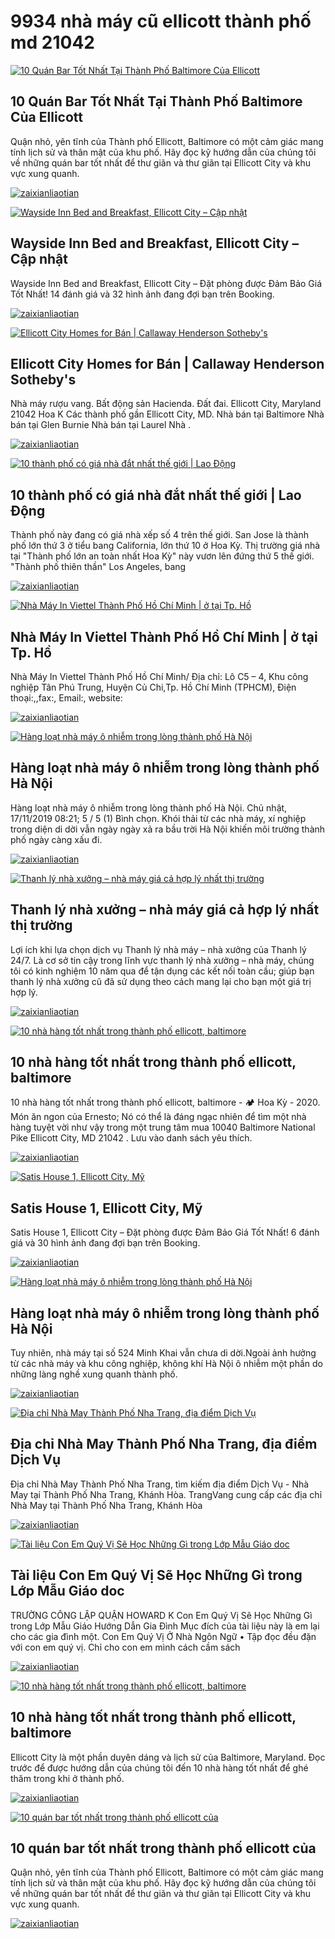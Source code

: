 # 9934 nhà máy cũ ellicott thành phố md 21042
<a href="https://mnn.zoosnet.net/LR/Chatpre.aspx?id=MNN94995150&p=https://topgrinding.com/" target="_blank">![10 Quán Bar Tốt Nhất Tại Thành Phố Baltimore Của Ellicott ](https://github.com/technlg/images/blob/main/27.jpg)</a>
## 10 Quán Bar Tốt Nhất Tại Thành Phố Baltimore Của Ellicott 
Quận nhỏ, yên tĩnh của Thành phố Ellicott, Baltimore có một cảm giác mang tính lịch sử và thân mật của khu phố. Hãy đọc kỹ hướng dẫn của chúng tôi về những quán bar tốt nhất để thư giãn và thư giãn tại Ellicott City và khu vực xung quanh.
<a href="https://mnn.zoosnet.net/LR/Chatpre.aspx?id=MNN94995150&p=https://topgrinding.com/" target="_blank"><img src="https://github.com/technlg/images/raw/main/chat11.jpg" alt="zaixianliaotian"/></a><a href="//whatsapp.shibangsoft.com/WhatsApp.php" ><img src="https://github.com/technlg/images/raw/main/chat11.png" alt=""></a>
<a href="https://mnn.zoosnet.net/LR/Chatpre.aspx?id=MNN94995150&p=https://topgrinding.com/" target="_blank">![Wayside Inn Bed and Breakfast, Ellicott City – Cập nhật ](https://github.com/technlg/images/blob/main/10.jpg)</a>
## Wayside Inn Bed and Breakfast, Ellicott City – Cập nhật 
Wayside Inn Bed and Breakfast, Ellicott City – Đặt phòng được Đảm Bảo Giá Tốt Nhất! 14 đánh giá và 32 hình ảnh đang đợi bạn trên Booking.
<a href="https://mnn.zoosnet.net/LR/Chatpre.aspx?id=MNN94995150&p=https://topgrinding.com/" target="_blank"><img src="https://github.com/technlg/images/raw/main/chat11.jpg" alt="zaixianliaotian"/></a><a href="//whatsapp.shibangsoft.com/WhatsApp.php" ><img src="https://github.com/technlg/images/raw/main/chat11.png" alt=""></a>
<a href="https://mnn.zoosnet.net/LR/Chatpre.aspx?id=MNN94995150&p=https://topgrinding.com/" target="_blank">![Ellicott City Homes for Bán | Callaway Henderson Sotheby's ](https://github.com/technlg/images/blob/main/17.jpg)</a>
## Ellicott City Homes for Bán | Callaway Henderson Sotheby's 
Nhà máy rượu vang. Bất động sản Hacienda. Đất đai.  Ellicott City, Maryland 21042 Hoa K  Các thành phố gần Ellicott City, MD. Nhà bán tại Baltimore Nhà bán tại Glen Burnie Nhà bán tại Laurel Nhà .
<a href="https://mnn.zoosnet.net/LR/Chatpre.aspx?id=MNN94995150&p=https://topgrinding.com/" target="_blank"><img src="https://github.com/technlg/images/raw/main/chat11.jpg" alt="zaixianliaotian"/></a><a href="//whatsapp.shibangsoft.com/WhatsApp.php" ><img src="https://github.com/technlg/images/raw/main/chat11.png" alt=""></a>
<a href="https://mnn.zoosnet.net/LR/Chatpre.aspx?id=MNN94995150&p=https://topgrinding.com/" target="_blank">![10 thành phố có giá nhà đắt nhất thế giới | Lao Động ](https://github.com/technlg/images/blob/main/36.jpg)</a>
## 10 thành phố có giá nhà đắt nhất thế giới | Lao Động 
Thành phố này đang có giá nhà xếp số 4 trên thế giới. San Jose là thành phố lớn thứ 3 ở tiểu bang California, lớn thứ 10 ở Hoa Kỳ. Thị trường giá nhà tại "Thành phố lớn an toàn nhất Hoa Kỳ" này vươn lên đứng thứ 5 thế giới. "Thành phố thiên thần" Los Angeles, bang 
<a href="https://mnn.zoosnet.net/LR/Chatpre.aspx?id=MNN94995150&p=https://topgrinding.com/" target="_blank"><img src="https://github.com/technlg/images/raw/main/chat11.jpg" alt="zaixianliaotian"/></a><a href="//whatsapp.shibangsoft.com/WhatsApp.php" ><img src="https://github.com/technlg/images/raw/main/chat11.png" alt=""></a>
<a href="https://mnn.zoosnet.net/LR/Chatpre.aspx?id=MNN94995150&p=https://topgrinding.com/" target="_blank">![Nhà Máy In Viettel Thành Phố Hồ Chí Minh | ở tại Tp. Hồ ](https://github.com/technlg/images/blob/main/11.jpg)</a>
## Nhà Máy In Viettel Thành Phố Hồ Chí Minh | ở tại Tp. Hồ 
Nhà Máy In Viettel Thành Phố Hồ Chí Minh/ Địa chỉ: Lô C5 – 4, Khu công nghiệp Tân Phú Trung, Huyện Củ Chi,Tp. Hồ Chí Minh (TPHCM), Điện thoại:,,fax:, Email:, website:
<a href="https://mnn.zoosnet.net/LR/Chatpre.aspx?id=MNN94995150&p=https://topgrinding.com/" target="_blank"><img src="https://github.com/technlg/images/raw/main/chat11.jpg" alt="zaixianliaotian"/></a><a href="//whatsapp.shibangsoft.com/WhatsApp.php" ><img src="https://github.com/technlg/images/raw/main/chat11.png" alt=""></a>
<a href="https://mnn.zoosnet.net/LR/Chatpre.aspx?id=MNN94995150&p=https://topgrinding.com/" target="_blank">![Hàng loạt nhà máy ô nhiễm trong lòng thành phố Hà Nội](https://github.com/technlg/images/blob/main/31.jpg)</a>
## Hàng loạt nhà máy ô nhiễm trong lòng thành phố Hà Nội
Hàng loạt nhà máy ô nhiễm trong lòng thành phố Hà Nội. Chủ nhật, 17/11/2019 08:21; 5 / 5 (1) Bình chọn. Khói thải từ các nhà máy, xí nghiệp trong diện di dời vẫn ngày ngày xả ra bầu trời Hà Nội khiến môi trường thành phố ngày càng xấu đi.
<a href="https://mnn.zoosnet.net/LR/Chatpre.aspx?id=MNN94995150&p=https://topgrinding.com/" target="_blank"><img src="https://github.com/technlg/images/raw/main/chat11.jpg" alt="zaixianliaotian"/></a><a href="//whatsapp.shibangsoft.com/WhatsApp.php" ><img src="https://github.com/technlg/images/raw/main/chat11.png" alt=""></a>
<a href="https://mnn.zoosnet.net/LR/Chatpre.aspx?id=MNN94995150&p=https://topgrinding.com/" target="_blank">![Thanh lý nhà xưởng – nhà máy giá cả hợp lý nhất thị trường](https://github.com/technlg/images/blob/main/34.jpg)</a>
## Thanh lý nhà xưởng – nhà máy giá cả hợp lý nhất thị trường
Lợi ích khi lựa chọn dịch vụ Thanh lý nhà máy – nhà xưởng của Thanh lý 24/7. Là cơ sở tin cậy trong lĩnh vực thanh lý nhà xưởng – nhà máy, chúng tôi có kinh nghiệm 10 năm qua để tận dụng các kết nối toàn cầu; giúp bạn thanh lý nhà xưởng cũ đã sử dụng theo cách mang lại cho bạn một giá trị hợp lý.
<a href="https://mnn.zoosnet.net/LR/Chatpre.aspx?id=MNN94995150&p=https://topgrinding.com/" target="_blank"><img src="https://github.com/technlg/images/raw/main/chat11.jpg" alt="zaixianliaotian"/></a><a href="//whatsapp.shibangsoft.com/WhatsApp.php" ><img src="https://github.com/technlg/images/raw/main/chat11.png" alt=""></a>
<a href="https://mnn.zoosnet.net/LR/Chatpre.aspx?id=MNN94995150&p=https://topgrinding.com/" target="_blank">![10 nhà hàng tốt nhất trong thành phố ellicott, baltimore ](https://github.com/technlg/images/blob/main/51.jpg)</a>
## 10 nhà hàng tốt nhất trong thành phố ellicott, baltimore 
10 nhà hàng tốt nhất trong thành phố ellicott, baltimore - 🏕 Hoa Kỳ - 2020. Món ăn ngon của Ernesto;  Nó có thể là đáng ngạc nhiên để tìm một nhà hàng tuyệt vời như vậy trong một trung tâm mua  10040 Baltimore National Pike Ellicott City, MD 21042 . Lưu vào danh sách yêu thích.
<a href="https://mnn.zoosnet.net/LR/Chatpre.aspx?id=MNN94995150&p=https://topgrinding.com/" target="_blank"><img src="https://github.com/technlg/images/raw/main/chat11.jpg" alt="zaixianliaotian"/></a><a href="//whatsapp.shibangsoft.com/WhatsApp.php" ><img src="https://github.com/technlg/images/raw/main/chat11.png" alt=""></a>
<a href="https://mnn.zoosnet.net/LR/Chatpre.aspx?id=MNN94995150&p=https://topgrinding.com/" target="_blank">![Satis House 1, Ellicott City, Mỹ](https://github.com/technlg/images/blob/main/27.jpg)</a>
## Satis House 1, Ellicott City, Mỹ
Satis House 1, Ellicott City – Đặt phòng được Đảm Bảo Giá Tốt Nhất! 6 đánh giá và 30 hình ảnh đang đợi bạn trên Booking.
<a href="https://mnn.zoosnet.net/LR/Chatpre.aspx?id=MNN94995150&p=https://topgrinding.com/" target="_blank"><img src="https://github.com/technlg/images/raw/main/chat11.jpg" alt="zaixianliaotian"/></a><a href="//whatsapp.shibangsoft.com/WhatsApp.php" ><img src="https://github.com/technlg/images/raw/main/chat11.png" alt=""></a>
<a href="https://mnn.zoosnet.net/LR/Chatpre.aspx?id=MNN94995150&p=https://topgrinding.com/" target="_blank">![Hàng loạt nhà máy ô nhiễm trong lòng thành phố Hà Nội](https://github.com/technlg/images/blob/main/10.jpg)</a>
## Hàng loạt nhà máy ô nhiễm trong lòng thành phố Hà Nội
Tuy nhiên, nhà máy tại số 524 Minh Khai vẫn chưa di dời.Ngoài ảnh hưởng từ các nhà máy và khu công nghiệp, không khí Hà Nội ô nhiễm một phần do những làng nghề xung quanh thành phố.
<a href="https://mnn.zoosnet.net/LR/Chatpre.aspx?id=MNN94995150&p=https://topgrinding.com/" target="_blank"><img src="https://github.com/technlg/images/raw/main/chat11.jpg" alt="zaixianliaotian"/></a><a href="//whatsapp.shibangsoft.com/WhatsApp.php" ><img src="https://github.com/technlg/images/raw/main/chat11.png" alt=""></a>
<a href="https://mnn.zoosnet.net/LR/Chatpre.aspx?id=MNN94995150&p=https://topgrinding.com/" target="_blank">![Địa chỉ Nhà May Thành Phố Nha Trang, địa điểm Dịch Vụ ](https://github.com/technlg/images/blob/main/36.jpg)</a>
## Địa chỉ Nhà May Thành Phố Nha Trang, địa điểm Dịch Vụ 
Địa chỉ Nhà May Thành Phố Nha Trang, tìm kiếm địa điểm Dịch Vụ - Nhà May tại Thành Phố Nha Trang, Khánh Hòa. TrangVang cung cấp các địa chỉ Nhà May tại Thành Phố Nha Trang, Khánh Hòa
<a href="https://mnn.zoosnet.net/LR/Chatpre.aspx?id=MNN94995150&p=https://topgrinding.com/" target="_blank"><img src="https://github.com/technlg/images/raw/main/chat11.jpg" alt="zaixianliaotian"/></a><a href="//whatsapp.shibangsoft.com/WhatsApp.php" ><img src="https://github.com/technlg/images/raw/main/chat11.png" alt=""></a>
<a href="https://mnn.zoosnet.net/LR/Chatpre.aspx?id=MNN94995150&p=https://topgrinding.com/" target="_blank">![Tài liệu Con Em Quý Vị Sẽ Học Những Gì trong Lớp Mẫu Giáo doc](https://github.com/technlg/images/blob/main/65.jpg)</a>
## Tài liệu Con Em Quý Vị Sẽ Học Những Gì trong Lớp Mẫu Giáo doc
TRƯỜNG CÔNG LẬP QUẬN HOWARD K Con Em Quý Vị Sẽ Học Những Gì trong Lớp Mẫu Giáo Hướng Dẫn Gia Đình Mục đích của tài liệu này là em lại cho các gia đình một. Con Em Quý Vị Ở Nhà Ngôn Ngữ • Tập đọc đều đặn với con em quý vị. Chỉ cho con em mình cách cầm sách
<a href="https://mnn.zoosnet.net/LR/Chatpre.aspx?id=MNN94995150&p=https://topgrinding.com/" target="_blank"><img src="https://github.com/technlg/images/raw/main/chat11.jpg" alt="zaixianliaotian"/></a><a href="//whatsapp.shibangsoft.com/WhatsApp.php" ><img src="https://github.com/technlg/images/raw/main/chat11.png" alt=""></a>
<a href="https://mnn.zoosnet.net/LR/Chatpre.aspx?id=MNN94995150&p=https://topgrinding.com/" target="_blank">![10 nhà hàng tốt nhất trong thành phố ellicott, baltimore ](https://github.com/technlg/images/blob/main/4.jpg)</a>
## 10 nhà hàng tốt nhất trong thành phố ellicott, baltimore 
Ellicott City là một phần duyên dáng và lịch sử của Baltimore, Maryland. Đọc trước để được hướng dẫn của chúng tôi đến 10 nhà hàng tốt nhất để ghé thăm trong khi ở thành phố.
<a href="https://mnn.zoosnet.net/LR/Chatpre.aspx?id=MNN94995150&p=https://topgrinding.com/" target="_blank"><img src="https://github.com/technlg/images/raw/main/chat11.jpg" alt="zaixianliaotian"/></a><a href="//whatsapp.shibangsoft.com/WhatsApp.php" ><img src="https://github.com/technlg/images/raw/main/chat11.png" alt=""></a>
<a href="https://mnn.zoosnet.net/LR/Chatpre.aspx?id=MNN94995150&p=https://topgrinding.com/" target="_blank">![10 quán bar tốt nhất trong thành phố ellicott của ](https://github.com/technlg/images/blob/main/55.jpg)</a>
## 10 quán bar tốt nhất trong thành phố ellicott của 
Quận nhỏ, yên tĩnh của Thành phố Ellicott, Baltimore có một cảm giác mang tính lịch sử và thân mật của khu phố. Hãy đọc kỹ hướng dẫn của chúng tôi về những quán bar tốt nhất để thư giãn và thư giãn tại Ellicott City và khu vực xung quanh.
<a href="https://mnn.zoosnet.net/LR/Chatpre.aspx?id=MNN94995150&p=https://topgrinding.com/" target="_blank"><img src="https://github.com/technlg/images/raw/main/chat11.jpg" alt="zaixianliaotian"/></a><a href="//whatsapp.shibangsoft.com/WhatsApp.php" ><img src="https://github.com/technlg/images/raw/main/chat11.png" alt=""></a>
